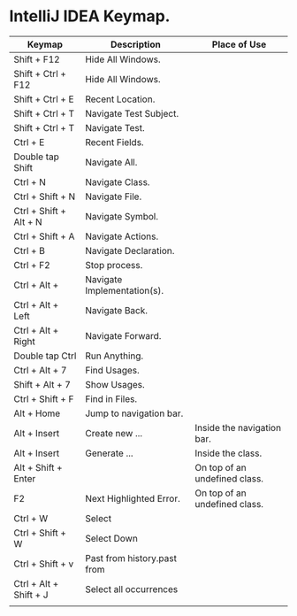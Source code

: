 # IntelliJ IDEA Keymap.


| Keymap                                                   | Description                                                                                     | Place of Use                                                                                  |
| -------------------------------------------------------- | ----------------------------------------------------------------------------------------------- | --------------------------------------------------------------------------------------------- |
| Shift + F12                                              | Hide All Windows.                                                                               |                                                                                               | 
| Shift + Ctrl + F12                                       | Hide All Windows.                                                                               |                                                                                               |
| Shift + Ctrl + E                                         | Recent Location.                                                                                |                                                                                               |
| Shift + Ctrl + T                                         | Navigate Test Subject.                                                                          |                                                                                               |
| Shift + Ctrl + T                                         | Navigate Test.                                                                                  |                                                                                               |
| Ctrl + E                                                 | Recent Fields.                                                                                  |                                                                                               |
| Double tap Shift                                         | Navigate All.                                                                                   |                                                                                               |
| Ctrl + N                                                 | Navigate Class.                                                                                 |                                                                                               |
| Ctrl + Shift + N                                         | Navigate File.                                                                                  |                                                                                               |
| Ctrl + Shift + Alt + N                                   | Navigate Symbol.                                                                                |                                                                                               |
| Ctrl + Shift + A                                         | Navigate Actions.                                                                               |                                                                                               |
| Ctrl + B                                                 | Navigate Declaration.                                                                           |                                                                                               |
| Ctrl + F2                                                | Stop process.                                                                                   |                                                                                               |
| Ctrl + Alt +                                             | Navigate Implementation(s).                                                                     |                                                                                               |
| Ctrl + Alt + Left                                        | Navigate Back.                                                                                  |                                                                                               |
| Ctrl + Alt + Right                                       | Navigate Forward.                                                                               |                                                                                               |
| Double tap Ctrl                                          | Run Anything.                                                                                   |                                                                                               |
| Ctrl + Alt + 7                                           | Find Usages.                                                                                    |                                                                                               |
| Shift + Alt + 7                                          | Show Usages.                                                                                    |                                                                                               |
| Ctrl + Shift + F                                         | Find in Files.                                                                                  |                                                                                               |
| Alt + Home                                               | Jump to navigation bar.                                                                         |                                                                                               |
| Alt + Insert                                             | Create new ...                                                                                  | Inside the navigation bar.                                                                    |
| Alt + Insert                                             | Generate ...                                                                                    | Inside the class.                                                                             |
| Alt + Shift + Enter                                      |                                                                                                 | On top of an undefined class.                                                                 |
| F2                                                       | Next Highlighted Error.                                                                         | On top of an undefined class.                                                                 |
| Ctrl + W                                                 | Select                                                                                          |                                                                                               |
| Ctrl + Shift + W                                         | Select Down                                                                                     |                                                                                               |
| Ctrl + Shift + v                                         | Past from history.past from                                                                     |                                                                                               |
| Ctrl + Alt + Shift + J                                   | Select all occurrences                                                                          |                                                                                               |
|                                                          |                                                                                                 |                                                                                               |
